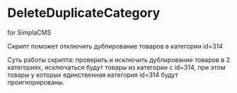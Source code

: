 # DeleteDuplicateCategory
for SimplaCMS

Скрипт поможет отключить дублирование товаров в категории id=314

Суть работы скрипта: проверить и исключить дублирование товаров в 2 категориях, исключаться будут товары из категории с id=314, при этом товары у которых единственная категория id=314 будут проигнорированы.
